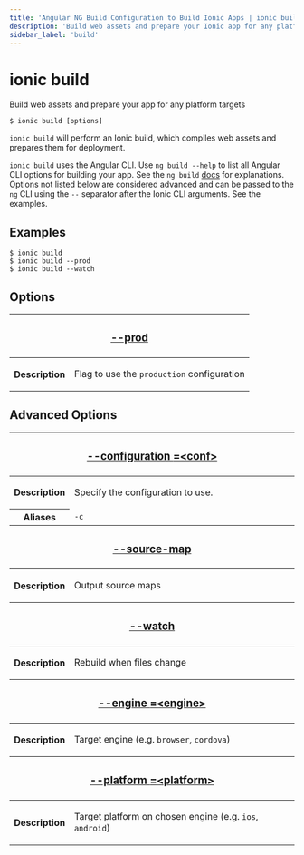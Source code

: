 ```yaml
---
title: 'Angular NG Build Configuration to Build Ionic Apps | ionic build'
description: 'Build web assets and prepare your Ionic app for any platform targets. Ionic build uses the Angular CLI—see the ng build docs for how to use the configuration.'
sidebar_label: 'build'
---
```


# ionic build

Build web assets and prepare your app for any platform targets

```shell
$ ionic build [options]
```

`ionic build` will perform an Ionic build, which compiles web assets and prepares them for deployment.

`ionic build` uses the Angular CLI. Use `ng build --help` to list all Angular CLI options for building your app. See the `ng build` [docs](https://angular.io/cli/build) for explanations. Options not listed below are considered advanced and can be passed to the `ng` CLI using the `--` separator after the Ionic CLI arguments. See the examples.

## Examples

```shell
$ ionic build
$ ionic build --prod
$ ionic build --watch
```

## Options

<table className="reference-table">
  <thead>
    <tr>
      <th colSpan="2">
        <h3>
          <a href="#option-prod" id="option-prod">
            --prod
          </a>
        </h3>
      </th>
    </tr>
  </thead>
  <tbody>
    <tr>
      <th>Description</th>
      <td>
        <p>
          Flag to use the <code>production</code> configuration
        </p>
      </td>
    </tr>
  </tbody>
</table>

## Advanced Options

<table className="reference-table">
  <thead>
    <tr>
      <th colSpan="2">
        <h3>
          <a href="#option-configuration" id="option-configuration">
            --configuration
            <span class="option-spec"> =&lt;conf&gt;</span>
          </a>
        </h3>
      </th>
    </tr>
  </thead>
  <tbody>
    <tr>
      <th>Description</th>
      <td>
        <div>
          <p>Specify the configuration to use.</p>
        </div>
      </td>
    </tr>
    <tr>
      <th>Aliases</th>
      <td>
        <code>-c</code>
      </td>
    </tr>
  </tbody>
  <thead>
    <tr>
      <th colSpan="2">
        <h3>
          <a href="#option-source-map" id="option-source-map">
            --source-map
          </a>
        </h3>
      </th>
    </tr>
  </thead>
  <tbody>
    <tr>
      <th>Description</th>
      <td>
        <div>
          <p>Output source maps</p>
        </div>
      </td>
    </tr>
  </tbody>
  <thead>
    <tr>
      <th colSpan="2">
        <h3>
          <a href="#option-watch" id="option-watch">
            --watch
          </a>
        </h3>
      </th>
    </tr>
  </thead>
  <tbody>
    <tr>
      <th>Description</th>
      <td>
        <div>
          <p>Rebuild when files change</p>
        </div>
      </td>
    </tr>
  </tbody>
  <thead>
    <tr>
      <th colSpan="2">
        <h3>
          <a href="#option-engine" id="option-engine">
            --engine
            <span class="option-spec"> =&lt;engine&gt;</span>
          </a>
        </h3>
      </th>
    </tr>
  </thead>
  <tbody>
    <tr>
      <th>Description</th>
      <td>
        <div>
          <p>
            Target engine (e.g. <code>browser</code>, <code>cordova</code>)
          </p>
        </div>
      </td>
    </tr>
  </tbody>
  <thead>
    <tr>
      <th colSpan="2">
        <h3>
          <a href="#option-platform" id="option-platform">
            --platform
            <span class="option-spec"> =&lt;platform&gt;</span>
          </a>
        </h3>
      </th>
    </tr>
  </thead>
  <tbody>
    <tr>
      <th>Description</th>
      <td>
        <div>
          <p>
            Target platform on chosen engine (e.g. <code>ios</code>, <code>android</code>)
          </p>
        </div>
      </td>
    </tr>
  </tbody>
</table>
